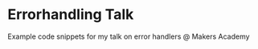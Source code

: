 Errorhandling Talk
==================

Example code snippets for my talk on error handlers @ Makers Academy


